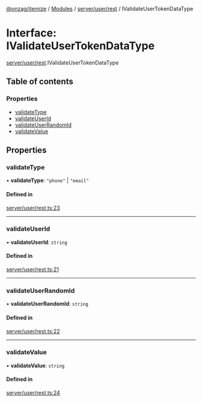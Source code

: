 [@onzag/itemize](../README.md) / [Modules](../modules.md) / [server/user/rest](../modules/server_user_rest.md) / IValidateUserTokenDataType

# Interface: IValidateUserTokenDataType

[server/user/rest](../modules/server_user_rest.md).IValidateUserTokenDataType

## Table of contents

### Properties

- [validateType](server_user_rest.IValidateUserTokenDataType.md#validatetype)
- [validateUserId](server_user_rest.IValidateUserTokenDataType.md#validateuserid)
- [validateUserRandomId](server_user_rest.IValidateUserTokenDataType.md#validateuserrandomid)
- [validateValue](server_user_rest.IValidateUserTokenDataType.md#validatevalue)

## Properties

### validateType

• **validateType**: ``"phone"`` \| ``"email"``

#### Defined in

[server/user/rest.ts:23](https://github.com/onzag/itemize/blob/59702dd5/server/user/rest.ts#L23)

___

### validateUserId

• **validateUserId**: `string`

#### Defined in

[server/user/rest.ts:21](https://github.com/onzag/itemize/blob/59702dd5/server/user/rest.ts#L21)

___

### validateUserRandomId

• **validateUserRandomId**: `string`

#### Defined in

[server/user/rest.ts:22](https://github.com/onzag/itemize/blob/59702dd5/server/user/rest.ts#L22)

___

### validateValue

• **validateValue**: `string`

#### Defined in

[server/user/rest.ts:24](https://github.com/onzag/itemize/blob/59702dd5/server/user/rest.ts#L24)

